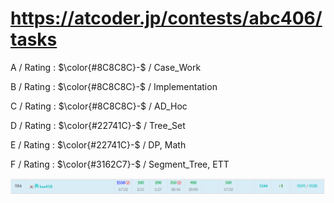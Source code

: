 # https://atcoder.jp/contests/abc406/tasks

A / Rating : $\color{#8C8C8C}-$ / Case_Work

B / Rating : $\color{#8C8C8C}-$ / Implementation

C / Rating : $\color{#8C8C8C}-$ / AD_Hoc

D / Rating : $\color{#22741C}-$ / Tree_Set

E / Rating : $\color{#22741C}-$ / DP, Math

F / Rating : $\color{#3162C7}-$ / Segment_Tree, ETT

![My Image](https://github.com/kss418/Atcoder/blob/main/ABC/Images/Standings/406.png)
